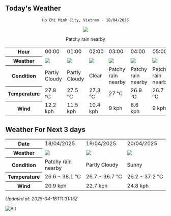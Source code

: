 ## Today's Weather
<div align="center">

`Ho Chi Minh City, Vietnam - 18/04/2025`

<img src="https://cdn.weatherapi.com/weather/64x64/day/176.png"/>

Patchy rain nearby

</div>


<table>
    <tr>
        <th>Hour</th>
          <td>00:00</div>   <td>01:00</div>   <td>02:00</div>   <td>03:00</div>   <td>04:00</div>   <td>05:00</div>   <td>06:00</div>   <td>07:00</div>   <td>08:00</div>   <td>09:00</div>   <td>10:00</div>   <td>11:00</div>   <td>12:00</div>   <td>13:00</div>   <td>14:00</div>   <td>15:00</div>   <td>16:00</div>   <td>17:00</div>   <td>$${\color{red}18:00}$$</td>   <td>19:00</div>   <td>20:00</div>   <td>21:00</div>   <td>22:00</div>   <td>23:00</div> 
    </tr>
    <tr>
        <th>Weather</th>
        <td><img src="https://cdn.weatherapi.com/weather/64x64/night/116.png"></img></td><td><img src="https://cdn.weatherapi.com/weather/64x64/night/116.png"></img></td><td><img src="https://cdn.weatherapi.com/weather/64x64/night/113.png"></img></td><td><img src="https://cdn.weatherapi.com/weather/64x64/night/176.png"></img></td><td><img src="https://cdn.weatherapi.com/weather/64x64/night/176.png"></img></td><td><img src="https://cdn.weatherapi.com/weather/64x64/night/176.png"></img></td><td><img src="https://cdn.weatherapi.com/weather/64x64/day/176.png"></img></td><td><img src="https://cdn.weatherapi.com/weather/64x64/day/116.png"></img></td><td><img src="https://cdn.weatherapi.com/weather/64x64/day/119.png"></img></td><td><img src="https://cdn.weatherapi.com/weather/64x64/day/176.png"></img></td><td><img src="https://cdn.weatherapi.com/weather/64x64/day/176.png"></img></td><td><img src="https://cdn.weatherapi.com/weather/64x64/day/122.png"></img></td><td><img src="https://cdn.weatherapi.com/weather/64x64/day/116.png"></img></td><td><img src="https://cdn.weatherapi.com/weather/64x64/day/116.png"></img></td><td><img src="https://cdn.weatherapi.com/weather/64x64/day/116.png"></img></td><td><img src="https://cdn.weatherapi.com/weather/64x64/day/113.png"></img></td><td><img src="https://cdn.weatherapi.com/weather/64x64/day/113.png"></img></td><td><img src="https://cdn.weatherapi.com/weather/64x64/day/113.png"></img></td><td><img src="https://cdn.weatherapi.com/weather/64x64/night/113.png"></img></td><td><img src="https://cdn.weatherapi.com/weather/64x64/night/113.png"></img></td><td><img src="https://cdn.weatherapi.com/weather/64x64/night/113.png"></img></td><td><img src="https://cdn.weatherapi.com/weather/64x64/night/113.png"></img></td><td><img src="https://cdn.weatherapi.com/weather/64x64/night/113.png"></img></td><td><img src="https://cdn.weatherapi.com/weather/64x64/night/116.png"></img></td>
    </tr>
    <tr>
        <th>Condition</th>
        <td width="200px">Partly Cloudy </td><td width="200px">Partly Cloudy </td><td width="200px">Clear </td><td width="200px">Patchy rain nearby</td><td width="200px">Patchy rain nearby</td><td width="200px">Patchy rain nearby</td><td width="200px">Patchy rain nearby</td><td width="200px">Partly Cloudy </td><td width="200px">Cloudy </td><td width="200px">Patchy rain nearby</td><td width="200px">Patchy rain nearby</td><td width="200px">Overcast </td><td width="200px">Partly Cloudy </td><td width="200px">Partly Cloudy </td><td width="200px">Partly Cloudy </td><td width="200px">Sunny</td><td width="200px">Sunny</td><td width="200px">Sunny</td><td width="200px">Clear</td><td width="200px">Clear </td><td width="200px">Clear </td><td width="200px">Clear </td><td width="200px">Clear </td><td width="200px">Partly Cloudy </td>
    </tr>
    <tr>
        <th>Temperature</th>
        <td>27.8 °C</td><td>27.5 °C</td><td>27.3 °C</td><td>27 °C</td><td>26.9 °C</td><td>26.7 °C</td><td>26.6 °C</td><td>28 °C</td><td>29.7 °C</td><td>31.7 °C</td><td>33.3 °C</td><td>35 °C</td><td>36.5 °C</td><td>37.8 °C</td><td>38.1 °C</td><td>37.7 °C</td><td>36.2 °C</td><td>33.7 °C</td><td>32.3 °C</td><td>29.4 °C</td><td>28.9 °C</td><td>28.5 °C</td><td>28.3 °C</td><td>28.1 °C</td>
    </tr>
    <tr>
        <th>Wind</th>
        <td>12.2 kph</td><td>11.5 kph</td><td>10.4 kph</td><td>9 kph</td><td>8.6 kph</td><td>9 kph</td><td>8.6 kph</td><td>10.1 kph</td><td>9.4 kph</td><td>8.6 kph</td><td>6.8 kph</td><td>5.4 kph</td><td>4.7 kph</td><td>5.8 kph</td><td>10.8 kph</td><td>16.9 kph</td><td>20.5 kph</td><td>20.9 kph</td><td>20.9 kph</td><td>19.4 kph</td><td>17.3 kph</td><td>14 kph</td><td>13 kph</td><td>13.3 kph</td>
    </tr>
</table>


## Weather For Next 3 days


<table>
    <tr>
        <th>Date</th>
        <td>18/04/2025</td><td>19/04/2025</td><td>20/04/2025</td>
    </tr>
    <tr>
        <th>Weather</th>
        <td><img src="https://cdn.weatherapi.com/weather/64x64/day/176.png"></img></td><td><img src="https://cdn.weatherapi.com/weather/64x64/day/116.png"></img></td><td><img src="https://cdn.weatherapi.com/weather/64x64/day/113.png"></img></td>
    </tr>
    <tr>
        <th>Condition</th>
        <td width="200px">Patchy rain nearby</td><td width="200px">Partly Cloudy </td><td width="200px">Sunny</td>
    </tr>
    <tr>
        <th>Temperature</th>
        <td>26.6 -  38.1 °C</td><td>26.7 -  36.7 °C</td><td>26.2 -  37.2 °C</td>
    </tr>
    <tr>
        <th>Wind</th>
        <td>20.9 kph</td><td>22.7 kph</td><td>24.8 kph</td>
    </tr>
</table>


*Updated at: 2025-04-18T11:31:15Z*

![Alt](https://repobeats.axiom.co/api/embed/7d451ae2cdef1648d2e14e5cc714356b2ebae209.svg "Repobeats analytics image")